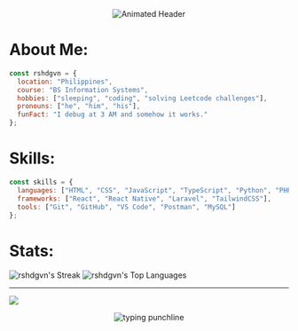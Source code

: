 <div align="center">
  <img src="https://readme-typing-svg.demolab.com?font=Fira+Code&weight=700&size=42&duration=3000&pause=1000&color=00FF00&center=true&vCenter=true&width=800&height=80&lines=Hi%2C+I'm+Rasheed+Gavin;Aspiring+Software+Engineer;%26%26+Cybersecurity+Analyst" alt="Animated Header" />
</div>


# About Me:
```javascript
const rshdgvn = {
  location: "Philippines",
  course: "BS Information Systems",
  hobbies: ["sleeping", "coding", "solving Leetcode challenges"],
  pronouns: ["he", "him", "his"],
  funFact: "I debug at 3 AM and somehow it works."
};

```

# Skills:
```javascript
const skills = {
  languages: ["HTML", "CSS", "JavaScript", "TypeScript", "Python", "PHP"],
  frameworks: ["React", "React Native", "Laravel", "TailwindCSS"],
  tools: ["Git", "GitHub", "VS Code", "Postman", "MySQL"]
};
```



# Stats:
![rshdgvn's Streak](https://github-readme-streak-stats.herokuapp.com/?user=rshdgvn&theme=merko&hide_border=true)
![rshdgvn's Top Languages](https://github-readme-stats.vercel.app/api/top-langs/?username=rshdgvn&theme=merko&show_icons=true&hide_border=true&layout=compact)

---
[![](https://visitcount.itsvg.in/api?id=rshdgvn&icon=0&color=0)](https://visitcount.itsvg.in)

<div align="center">
  <img src="https://readme-typing-svg.demolab.com?font=Fira+Code&size=20&duration=3600&pause=1000&color=ff79c6&center=true&vCenter=true&width=760&height=90&lines=You%E2%80%99re+the+semicolon+to+my+statements+without+you%2C+I%E2%80%99m+broken." alt="typing punchline"/>
</div>

